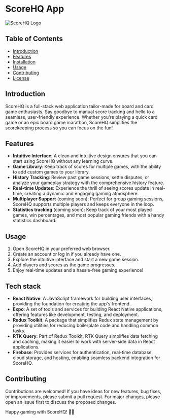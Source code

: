 # ScoreHQ App

![ScoreHQ Logo](link_to_logo.png)

## Table of Contents

- [Introduction](#introduction)
- [Features](#features)
- [Installation](#installation)
- [Usage](#usage)
- [Contributing](#contributing)
- [License](#license)

## Introduction

ScoreHQ is a full-stack web application tailor-made for board and card game enthusiasts. Say goodbye to manual score tracking and hello to a seamless, user-friendly experience. Whether you're playing a quick card game or an epic board game marathon, ScoreHQ simplifies the scorekeeping process so you can focus on the fun!

## Features

- **Intuitive Interface**: A clean and intuitive design ensures that you can start using ScoreHQ without any learning curve.
- **Game Library**: Keep track of scores for multiple games, with the ability to add custom games to your library.
- **History Tracking**: Review past game sessions, settle disputes, or analyze your gameplay strategy with the comprehensive history feature.
- **Real-time Updates**: Experience the thrill of seeing scores update in real-time, creating a dynamic and engaging gaming atmosphere.
- **Multiplayer Support** (coming soon): Perfect for group gaming sessions, ScoreHQ supports multiple players and keeps everyone in the loop.
- **Statistics tracking** (coming soon): Keep track of your most played games, win percentages, and most popular gaming friends with a handy statistics dashboard.

## Usage

1. Open ScoreHQ in your preferred web browser.
2. Create an account or log in if you already have one.
3. Explore the intuitive interface and start a new game session.
4. Add players and scores as the game progresses.
5. Enjoy real-time updates and a hassle-free gaming experience!

## Tech stack

- **React Native**: A JavaScript framework for building user interfaces, providing the foundation for creating the app's frontend.
- **Expo**: A set of tools and services for building React Native applications, offering features like development, testing, and deployment.
- **Redux Toolkit**: A package that simplifies Redux state management by providing utilities for reducing boilerplate code and handling common tasks.
- **RTK Query**: Part of Redux Toolkit, RTK Query simplifies data fetching and caching, making it easier to work with server-side data in React applications.
- **Firebase**: Provides services for authentication, real-time database, cloud storage, and hosting, enabling seamless backend integration for ScoreHQ.

## Contributing

Contributions are welcomed! If you have ideas for new features, bug fixes, or improvements, please submit a pull request. For major changes, please open an issue first to discuss the proposed changes.

Happy gaming with ScoreHQ! 🎲✨

